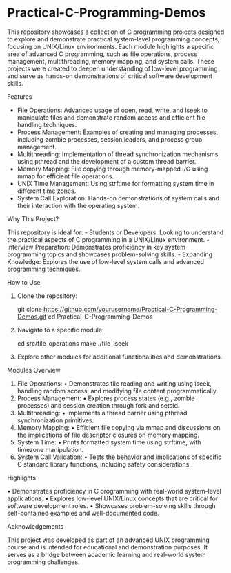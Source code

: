# Practical-C-Programming-Demos

This repository showcases a collection of C programming projects designed to explore and demonstrate practical system-level programming concepts, focusing on UNIX/Linux environments. Each module highlights a specific area of advanced C programming, such as file operations, process management, multithreading, memory mapping, and system calls. These projects were created to deepen understanding of low-level programming and serve as hands-on demonstrations of critical software development skills.

Features

- File Operations: Advanced usage of open, read, write, and lseek to manipulate files and demonstrate random access and efficient file handling techniques.
- Process Management: Examples of creating and managing processes, including zombie processes, session leaders, and process group management.
- Multithreading: Implementation of thread synchronization mechanisms using pthread and the development of a custom thread barrier.
- Memory Mapping: File copying through memory-mapped I/O using mmap for efficient file operations.
- UNIX Time Management: Using strftime for formatting system time in different time zones.
- System Call Exploration: Hands-on demonstrations of system calls and their interaction with the operating system.

Why This Project?

This repository is ideal for:
	- Students or Developers: Looking to understand the practical aspects of C programming in a UNIX/Linux environment.
	- Interview Preparation: Demonstrates proficiency in key system programming topics and showcases problem-solving skills.
	- Expanding Knowledge: Explores the use of low-level system calls and advanced programming techniques.

How to Use

1.	Clone the repository:

	git clone https://github.com/yourusername/Practical-C-Programming-Demos.git
	cd Practical-C-Programming-Demos


2.	Navigate to a specific module:

	cd src/file_operations
	make
	./file_lseek


3.	Explore other modules for additional functionalities and demonstrations.

Modules Overview

1.	File Operations:
•	Demonstrates file reading and writing using lseek, handling random access, and modifying file content programmatically.
2.	Process Management:
•	Explores process states (e.g., zombie processes) and session creation through fork and setsid.
3.	Multithreading:
•	Implements a thread barrier using pthread synchronization primitives.
4.	Memory Mapping:
•	Efficient file copying via mmap and discussions on the implications of file descriptor closures on memory mapping.
5.	System Time:
•	Prints formatted system time using strftime, with timezone manipulation.
6.	System Call Validation:
•	Tests the behavior and implications of specific C standard library functions, including safety considerations.

Highlights

•	Demonstrates proficiency in C programming with real-world system-level applications.
•	Explores low-level UNIX/Linux concepts that are critical for software development roles.
•	Showcases problem-solving skills through self-contained examples and well-documented code.

Acknowledgements

This project was developed as part of an advanced UNIX programming course and is intended for educational and demonstration purposes. It serves as a bridge between academic learning and real-world system programming challenges.
